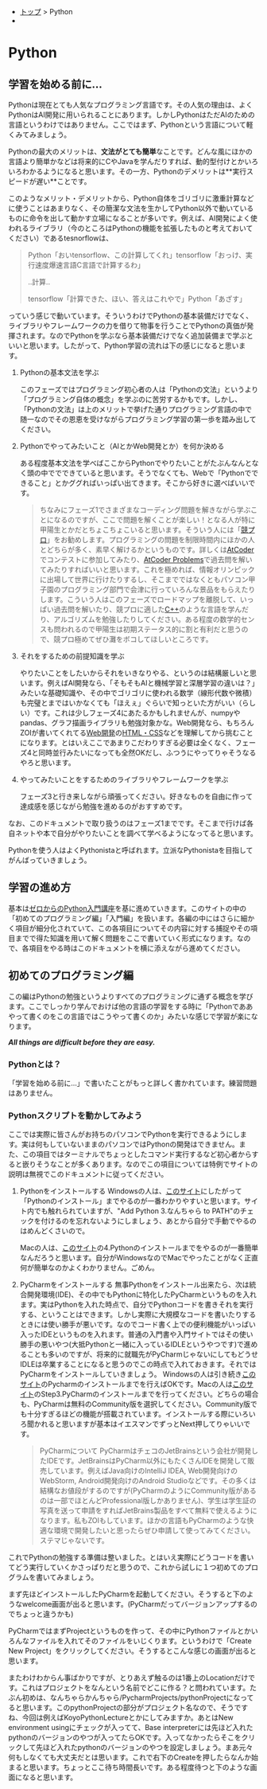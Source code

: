 - [トップ](../) > Python
- 

# Python

## 学習を始める前に...

Pythonは現在とても人気なプログラミング言語です。その人気の理由は、よくPythonはAI開発に用いられることにあります。しかしPythonはただAIのための言語というわけではありません。ここではまず、Pythonという言語について軽くみてみましょう。

Pythonの最大のメリットは、**文法がとても簡単**なことです。どんな風にほかの言語より簡単かなどは将来的にCやJavaを学んだりすれば、動的型付けとかいろいろわかるようになると思います。その一方、Pythonのデメリットは\*\*実行スピードが遅い\*\*ことです。

このようなメリット・デメリットから、Python自体をゴリゴリに激重計算などに使うことはあまりなく、その簡潔な文法を生かしてPython以外で動いているものに命令を出して動かす立場になることが多いです。例えば、AI開発によく使われるライブラリ（今のところはPythonの機能を拡張したものと考えておいてください）であるtesnorflowは、

> Python「おいtensorflow、この計算してくれ」tensorflow「おっけ、実行速度爆速言語C言語で計算するわ」
>
> ..計算..
>
> tensorflow「計算できた、ほい、答えはこれやで」Python「あざす」

っていう感じで動いています。そういうわけでPythonの基本装備だけでなく、ライブラリやフレームワークの力を借りて物事を行うことでPythonの真価が発揮されます。なのでPythonを学ぶなら基本装備だけでなく追加装備まで学ぶといいと思います。したがって、Python学習の流れは下の感じになると思います。

1. Pythonの基本文法を学ぶ

    このフェーズではプログラミング初心者の人は「Pythonの文法」というより「プログラミング自体の概念」を学ぶのに苦労するかもです。しかし、「Pythonの文法」は上のメリットで挙げた通りプログラミング言語の中で随一なのでその恩恵を受けながらプログラミング学習の第一歩を踏み出してください。


2. Pythonでやってみたいこと（AIとかWeb開発とか）を何か決める

    ある程度基本文法を学べばここからPythonでやりたいことがたぶんなんとなく頭の中ででできていると思います。そうでなくても、Webで「Pythonでできること」とかググればいっぱい出てきます。そこから好きに選べばいいです。

    > ちなみにフェーズ1でさまざまなコーディング問題を解きながら学ぶことになるのですが、ここで問題を解くことが楽しい！となる人が特に甲陽生とかだとちょこちょこいると思います。そういう人には「[競プロ](../comp/)」をお勧めします。プログラミングの問題を制限時間内にほかの人とどちらが多く、素早く解けるかというものです。詳しくは[AtCoder](https://atcoder.jp/)でコンテストに参加してみたり、[AtCoder Problems](https://kenkoooo.com/atcoder/#/table/)で過去問を解いてみたりすればいいと思います。これを極めれば、情報オリンピックに出場して世界に行けたりするし、そこまでではなくともパソコン甲子園のプログラミング部門で会津に行っていろんな景品をもらえたりします。こういう人はこのフェーズでロードマップを離脱して、いっぱい過去問を解いたり、競プロに適した[C++](../comp/cpp/)のような言語を学んだり、アルゴリズムを勉強したりしてください。ある程度の数学的センスも問われるので甲陽生は初期ステータス的に割と有利だと思うので、競プロ極めてぜひ灘をボコしてほしいところです。

3. それをするための前提知識を学ぶ

    やりたいことをしたいからそれをいきなりやる、というのは結構厳しいと思います。例えばAI開発なら、「そもそもAIと機械学習と深層学習の違いは？」みたいな基礎知識や、その中でゴリゴリに使われる数学（線形代数や微積）も完璧とまではいかなくても「ほえぇ」ぐらいで知っといた方がいい（らしい）です。これは少しフェーズ4にあたるかもしれませんが、numpyやpandas、グラフ描画ライブラリも勉強対象かな。Web開発なら、もちろんZOIが書いてくれてる[Web開発](../web/)の[HTML・CSS](../web/html_css/)などを理解してから挑むことになります。とはいえここであまりこだわりすぎる必要は全くなく、フェーズ4と同時並行みたいになっても全然OKだし、ふつうにやってりゃそうなるやろと思います。


4. やってみたいことをするためのライブラリやフレームワークを学ぶ

    フェーズ3と行き来しながら頑張ってください。好きなものを自由に作って達成感を感じながら勉強を進めるのがおすすめです。

なお、このドキュメントで取り扱うのはフェーズ1までです。そこまで行けば各自ネットや本で自分がやりたいことを調べて学べるようになってると思います。

Pythonを使う人はよくPythonistaと呼ばれます。立派なPythonistaを目指してがんばっていきましょう。



## 学習の進め方

基本は[ゼロからのPython入門講座](https://www.python.jp/train/index.html)を基に進めていきます。このサイトの中の「初めてのプログラミング編」「入門編」を扱います。各編の中にはさらに細かく項目が細分化されていて、この各項目についてその内容に対する捕捉やその項目までで得た知識を用いて解く問題をここで書いていく形式になります。なので、各項目をやる時はこのドキュメントを横に添えながら進めてください。

## 初めてのプログラミング編

この編はPythonの勉強というよりすべてのプログラミングに通ずる概念を学びます。ここでしっかり学んでおけば他の言語の学習をする時に「Pythonでああやって書くのをこの言語ではこうやって書くのか」みたいな感じで学習が楽になります。

***All things are difficult before they are easy.***


### Pythonとは？
「学習を始める前に...」で書いたことがもっと詳しく書かれています。練習問題はありません。

### Pythonスクリプトを動かしてみよう
ここでは実際に皆さんがお持ちのパソコンでPythonを実行できるようにします。実は何もしていないままのパソコンではPythonの開発はできません。また、この項目ではターミナルでちょっとしたコマンド実行するなど初心者からすると嵌りそうなことが多くあります。なのでこの項目については特例でサイトの説明は無視でこのドキュメントに従ってください。

1. Pythonをインストールする
    Windowsの人は、[このサイト](https://corvus-window.com/install_python_and_pycharm/)にしたがって「Pythonのインストール」までやるのが一番わかりやすいと思います。サイト内でも触れられていますが、"Add Python 3.なんちゃら to PATH"のチェックを付けるのを忘れないようにしましょう、あとから自分で手動でやるのはめんどくさいので。

    Macの人は、[このサイト](https://prog-8.com/docs/python-env)の4.Pythonのインストールまでをやるのが一番簡単なんだろうと思います。自分がWindowsなのでMacでやったことがなく正直何が簡単なのかよくわかりません。ごめん。


2. PyCharmをインストールする
    無事Pythonをインストール出来たら、次は統合開発環境(IDE)、その中でもPythonに特化したPyCharmというものを入れます。実はPythonを入れた時点で、自分でPythonコードを書きそれを実行する、ということはできます。しかし実際に大規模なコードを書いたりするときには使い勝手が悪いです。なのでコード書く上での便利機能がいっぱい入ったIDEというものを入れます。普通の入門書や入門サイトではその使い勝手の悪いやつ(大抵Pythonと一緒に入っているIDLEというやつです)で進めることも多いのですが、将来的に就職先がPyCharmじゃないにしてもどうせIDLEは卒業することになると思うのでこの時点で入れておきます。それではPyCharmをインストールしていきましょう。
    Windowsの人は引き続き[このサイト](https://corvus-window.com/install_python_and_pycharm/)のPycharmのインストールまでを行えばOKです。Macの人は[このサイト](https://dx-navigation.com/macos-pycharm-install/)のStep3.PyCharmのインストールまでを行ってください。どちらの場合も、PyCharmは無料のCommunity版を選択してください。Community版でも十分すぎるほどの機能が搭載されています。インストールする際にいろいろ聞かれると思いますが基本はイエスマンでずっとNext押してりゃいいです。

    > PyCharmについて
    > PyCharmはチェコのJetBrainsという会社が開発したIDEです。JetBrainsはPyCharm以外にもたくさんIDEを開発して販売しています。例えばJava向けのIntelliJ IDEA, Web開発向けのWebStorm, Android開発向けのAndroid Studioなどです。その多くは結構なお値段がするのですが(PyCharmのようにCommunity版があるのは一部でほとんどProfessional版しかありません)、学生は学生証の写真を送って申請をすればJetBrains製品をすべて無料で使えるようになります。私もZOIもしています。ほかの言語もPyCharmのような快適な環境で開発したいと思ったらぜひ申請して使ってみてください。ステマじゃないです。

これでPythonの勉強する準備は整いました。とはいえ実際にどうコードを書いてどう実行していくかさっぱりだと思うので、これから試しに１つ初めてのプログラムを書いてみましょう。

まず先ほどインストールしたPyCharmを起動してください。そうすると下のようなwelcome画面が出ると思います。(PyCharmだってバージョンアップするのでちょっと違うかも)

PyCharmではまずProjectというものを作って、その中にPythonファイルとかいろんなファイルを入れてそのファイルをいじくります。というわけで「Create New Project」をクリックしてください。そうするとこんな感じの画面が出ると思います。

またわけわからん事ばかりですが、とりあえず触るのは1番上のLocationだけです。これはプロジェクトをなんという名前でどこに作る？と問われています。たぶん初めは、なんちゃらかんちゃら/PycharmProjects/pythonProjectになってると思います。このpythonProjectの部分がプロジェクト名なので、そうですね、今回は例えばKoyoPythonLectureとかにしてみますか。あとはNew environment usingにチェックが入ってて、Base interpreterには先ほど入れたpythonのバージョンのやつが入ってたらOKです。入ってなかったらそこをクリックして先ほど入れたpythonのバージョンのやつを設定しましょう。まあ元々何もしなくても大丈夫だとは思います。これで右下のCreateを押したらなんか始まると思います。ちょっとここ待ち時間長いです。ある程度待つと下のような画面になると思います。